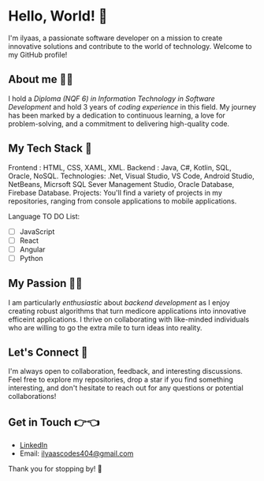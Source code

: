 # Hello, World! 👋
I'm ilyaas, a passionate software developer on a mission to create innovative solutions and contribute to the world of technology. Welcome to my GitHub profile!

## About me 👨‍🎓
I hold a _Diploma (NQF 6) in Information Technology in Software Development_ and hold 3 years of *coding experience* in this field.
My journey has been marked by a dedication to continuous learning, a love for problem-solving, and a commitment to delivering high-quality code.

## My Tech Stack 💪
Frontend : HTML, CSS, XAML, XML.
Backend : Java, C#, Kotlin, SQL, Oracle, NoSQL.
Technologies: .Net, Visual Studio, VS Code, Android Studio, NetBeans, Micrsoft SQL Sever Management Studio, Oracle Database, Firebase Database.
Projects: You'll find a variety of projects in my repositories, ranging from console applications to mobile applications.

Language TO DO List:

- [ ] JavaScript
- [ ] React
- [ ] Angular
- [ ] Python

## My Passion 👨‍💻
I am particularly _enthusiastic_ about _backend development_ as I enjoy creating robust algorithms that turn medicore applications into innovative efficeint applications.
I thrive on collaborating with like-minded individuals who are willing to go the extra mile to turn ideas into reality.

## Let's Connect 🤝
I'm always open to collaboration, feedback, and interesting discussions. 
Feel free to explore my repositories, drop a star if you find something interesting, and don't hesitate to reach out for any questions or potential collaborations!

## Get in Touch 👉👈
- [LinkedIn](https://www.linkedin.com/in/ilyaas-davids-b18a65219)
- Email: ilyaascodes404@gmail.com

Thank you for stopping by! 🚀
